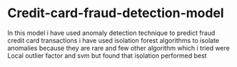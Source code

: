 # Credit-card-fraud-detection-model
In this model i have used anomaly detection technique to predict fraud credit card transactions
i have used isolation forest algorithms to isolate anomalies because they are rare and few 
other algorithm which i tried were Local outlier factor and svm but found that isolation performed best
